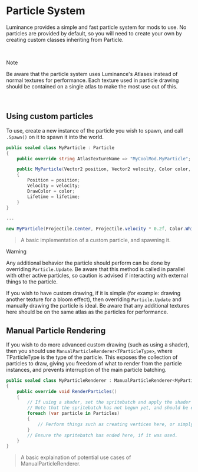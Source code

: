 # Particle System
Luminance provides a simple and fast particle system for mods to use. No particles are provided by default, so you will need to create your own by creating custom classes inheriting from Particle.

<br/>

> [!Note]
> Be aware that the particle system uses Luminance's Atlases instead of normal textures for performance. Each texture used in particle drawing should be contained on a single atlas to make the most use out of this.
<br/>

## Using custom particles
To use, create a new instance of the particle you wish to spawn, and call ``.Spawn()`` on it to spawn it into the world.
```c#
public sealed class MyParticle : Particle
{
    public override string AtlasTextureName => "MyCoolMod.MyParticle";

    public MyParticle(Vector2 position, Vector2 velocity, Color color, int lifetime)
    {
        Position = position;
        Velocity = velocity;
        DrawColor = color;
        Lifetime = lifetime;
    }
}

...

new MyParticle(Projectile.Center, Projectile.velocity * 0.2f, Color.White, 30).Spawn();
```
> A basic implementation of a custom particle, and spawning it.

> [!Warning]
> Any additional behavior the particle should perform can be done by overriding ``Particle.Update``. Be aware that this method is called in parallel with other active particles, so caution is advised if interacting with external things to the particle.

If you wish to have custom drawing, if it is simple (for example: drawing another texture for a bloom effect), then overriding ``Particle.Update`` and manually drawing the particle is ideal. Be aware that any additional textures here should be on the same atlas as the particles for performance.

## Manual Particle Rendering
If you wish to do more advanced custom drawing (such as using a shader), then you should use ``ManualParticleRenderer<TParticleType>``, where TParticleType is the type of the particle. This exposes the collection of particles to draw, giving you freedom of what to render from the particle instances, and prevents interruption of the main particle batching.
```c#
public sealed class MyParticleRenderer : ManualParticleRenderer<MyParticle>
{
    public override void RenderParticles()
    {
        // If using a shader, set the spritebatch and apply the shader here. Do NOT use immediate sorting, as it is very inefficient.
        // Note that the spritebatch has not begun yet, and should be ended when leaving this method.
        foreach (var particle in Particles)
        {
            // Perform things such as creating vertices here, or simply drawing the particle if using a shader.
        }
        // Ensure the spritebatch has ended here, if it was used.
    }
}
```
> A basic explaination of potential use cases of ManualParticleRenderer<TParticleType>.
